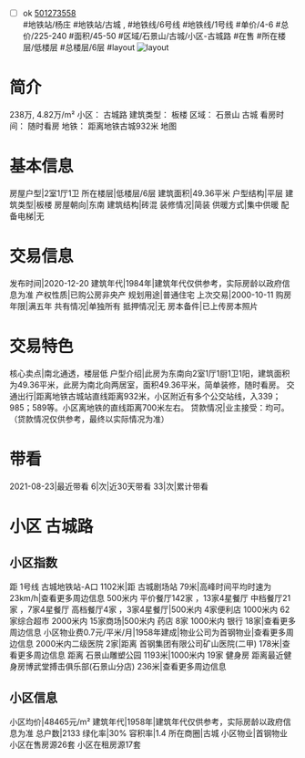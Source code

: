 - [ ] ok [501273558](https://bj.5i5j.com/ershoufang/501273558.html)  
 #地铁站/杨庄 #地铁站/古城 ,  #地铁线/6号线 #地铁线/1号线
#单价/4-6 #总价/225-240 #面积/45-50   #区域/石景山/古城/小区-古城路 #在售 #所在楼层/低楼层 #总楼层/6层 #layout 
![layout](http://image2a.5i5j.com/bdir/layout/8975331f7ab2468b92b567b552561725.jpg_P5.jpg) 
# 简介 
 238万,  4.82万/m² 
小区： 古城路
建筑类型： 板楼
区域： 石景山 古城
看房时间： 随时看房
地铁： 距离地铁古城932米 地图
# 基本信息 
 房屋户型|2室1厅1卫
所在楼层|低楼层/6层
建筑面积|49.36平米
户型结构|平层
建筑类型|板楼
房屋朝向|东南
建筑结构|砖混
装修情况|简装
供暖方式|集中供暖
配备电梯|无
# 交易信息 
 发布时间|2020-12-20
建筑年代|1984年|建筑年代仅供参考，实际房龄以政府信息为准
产权性质|已购公房非央产
规划用途|普通住宅
上次交易|2000-10-11
购房年限|满五年
共有情况|单独所有
抵押情况|无
房本备件|已上传房本照片
# 交易特色 
 核心卖点|南北通透，楼层低
户型介绍|此房为东南向2室1厅1厨1卫1阳，建筑面积为49.36平米，此房为南北向两居室，面积49.36平米，简单装修，随时看房。
交通出行|距离地铁古城站直线距离932米，小区附近有多个公交站线，入339；985；589等。小区离地铁的直线距离700米左右。
贷款情况|业主接受：均可。（贷款情况仅供参考，最终以实际情况为准）
# 带看 
 2021-08-23|最近带看	 6|次|近30天带看	 33|次|累计带看
# 小区 古城路
## 小区指数 
 距 1号线 古城地铁站-A口 1102米|距 古城剧场站 79米|高峰时间平均时速为23km/h|查看更多周边信息
500米内 平价餐厅142家 ，13家4星餐厅
中档餐厅21家 ，7家4星餐厅
高档餐厅4家 ，3家4星餐厅|500米内 4家便利店
1000米内 62家综合超市
2000米内 15家商场|500米内 药店 8家
1000米内 银行 18家|查看更多周边信息
小区物业费0.7元/平米/月|1958年建成|物业公司为首钢物业|查看更多周边信息
2000米内二级医院 2家|距离 首钢集团有限公司矿山医院(二甲)  178米|查看更多周边信息
距离 石景山雕塑公园 1193米|1000米内 19家 健身房
距离最近健身房博武堂搏击俱乐部(石景山分店) 236米|查看更多周边信息
## 小区信息 
 小区均价|48465元/m²
建筑年代|1958年|建筑年代仅供参考，实际房龄以政府信息为准
总户数|2133
绿化率|30%
容积率|1.4
所在商圈|古城
小区物业|首钢物业
小区在售房源26套
小区在租房源17套
